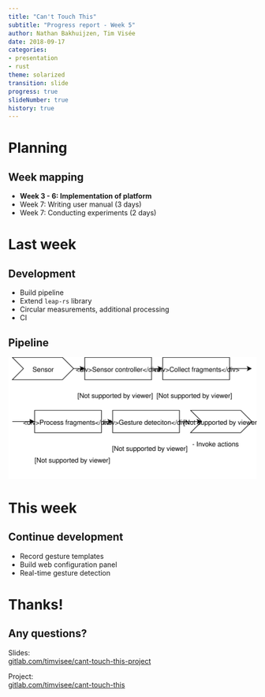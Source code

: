 ```yaml
---
title: "Can't Touch This"
subtitle: "Progress report - Week 5"
author: Nathan Bakhuijzen, Tim Visée
date: 2018-09-17
categories:
- presentation
- rust
theme: solarized
transition: slide
progress: true
slideNumber: true
history: true
---
```


# Planning

## Week mapping
* **Week 3 - 6: Implementation of platform**
* Week 7: Writing user manual (3 days)
* Week 7: Conducting experiments (2 days)

# Last week

## Development
* Build pipeline
* Extend `leap-rs` library
* Circular measurements, additional processing
* CI

## Pipeline
![](./cant-touch-this-pipeline.svg)

# This week

## Continue development
* Record gesture templates
* Build web configuration panel
* Real-time gesture detection

# Thanks!

## Any questions?

Slides:  
[gitlab.com/timvisee/cant-touch-this-project](https://gitlab.com/timvisee/cant-touch-this-project)

Project:  
[gitlab.com/timvisee/cant-touch-this](https://gitlab.com/timvisee/cant-touch-this)
